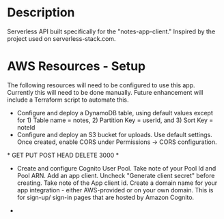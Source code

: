# Description

Serverless API built specifically for the "notes-app-client." Inspired by the project used on serverless-stack.com. 

# AWS Resources - Setup

The following resources will need to be configured to use this app. Currently this will need to be done manually. Future enhancement will include a Terraform script to automate this. 

- Configure and deploy a DynamoDB table, using default values except for 1) Table name = notes, 2) Partition Key = userId, and 3) Sort Key = noteId
- Configure and deploy an S3 bucket for uploads. Use default settings. Once created, enable CORS under Permissions -> CORS configuration. 

<CORSConfiguration>
	<CORSRule>
		<AllowedOrigin>*</AllowedOrigin>
		<AllowedMethod>GET</AllowedMethod>
		<AllowedMethod>PUT</AllowedMethod>
		<AllowedMethod>POST</AllowedMethod>
		<AllowedMethod>HEAD</AllowedMethod>
		<AllowedMethod>DELETE</AllowedMethod>
		<MaxAgeSeconds>3000</MaxAgeSeconds>
		<AllowedHeader>*</AllowedHeader>
	</CORSRule>
</CORSConfiguration>

- Create and configure Cognito User Pool. Take note of your Pool Id and Pool ARN. Add an app client. Uncheck "Generate client secret" before creating. Take note of the App client id. Create a domain name for your app integration - either AWS-provided or on your own domain. This is for sign-up/ sign-in pages that are hosted by Amazon Cognito. 

- 
